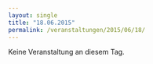 ```yaml
---
layout: single
title: "18.06.2015"
permalink: /veranstaltungen/2015/06/18/
---
```


Keine Veranstaltung an diesem Tag.

